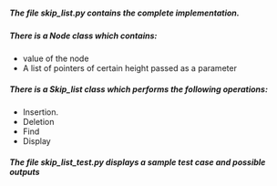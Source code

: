 
##### The file skip_list.py contains the complete implementation.  

##### There is a Node class which contains:  
- value of the node
- A list of pointers of certain height passed as a parameter

##### There is a Skip_list class which performs the following operations:  
- Insertion. 
- Deletion
- Find
- Display

##### The file skip_list_test.py displays a sample test case and possible outputs
